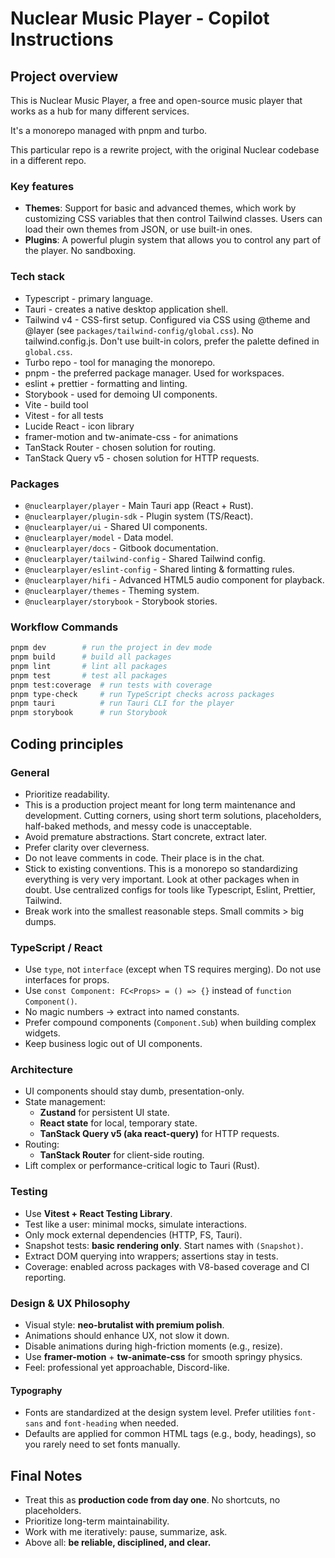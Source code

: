 # Nuclear Music Player - Copilot Instructions

## Project overview

This is Nuclear Music Player, a free and open-source music player that works as a hub for many different services.

It's a monorepo managed with pnpm and turbo.

This particular repo is a rewrite project, with the original Nuclear codebase in a different repo. 

### Key features

- **Themes**: Support for basic and advanced themes, which work by customizing CSS variables that then control Tailwind classes. Users can load their own themes from JSON, or use built-in ones.
- **Plugins**: A powerful plugin system that allows you to control any part of the player. No sandboxing.

### Tech stack

- Typescript - primary language.
- Tauri - creates a native desktop application shell.
- Tailwind v4 - CSS-first setup. Configured via CSS using @theme and @layer (see `packages/tailwind-config/global.css`). No tailwind.config.js. Don't use built-in colors, prefer the palette defined in `global.css`.
- Turbo repo - tool for managing the monorepo.
- pnpm - the preferred package manager. Used for workspaces.
- eslint + prettier - formatting and linting.
- Storybook - used for demoing UI components.
- Vite - build tool
- Vitest - for all tests
- Lucide React - icon library
- framer-motion and tw-animate-css - for animations
- TanStack Router - chosen solution for routing.
- TanStack Query v5 - chosen solution for HTTP requests.

### Packages
- `@nuclearplayer/player` - Main Tauri app (React + Rust).  
- `@nuclearplayer/plugin-sdk` - Plugin system (TS/React).  
- `@nuclearplayer/ui` - Shared UI components.  
- `@nuclearplayer/model` - Data model.
- `@nuclearplayer/docs` - Gitbook documentation.
- `@nuclearplayer/tailwind-config` - Shared Tailwind config.  
- `@nuclearplayer/eslint-config` - Shared linting & formatting rules.  
- `@nuclearplayer/hifi` - Advanced HTML5 audio component for playback.
- `@nuclearplayer/themes` - Theming system.
- `@nuclearplayer/storybook` - Storybook stories.

### Workflow Commands

```bash
pnpm dev        # run the project in dev mode
pnpm build      # build all packages
pnpm lint       # lint all packages
pnpm test       # test all packages
pnpm test:coverage  # run tests with coverage
pnpm type-check     # run TypeScript checks across packages
pnpm tauri          # run Tauri CLI for the player
pnpm storybook      # run Storybook
```

## Coding principles

### General

- Prioritize readability.
- This is a production project meant for long term maintenance and development. Cutting corners, using short term solutions, placeholders, half-baked methods, and messy code is unacceptable.
- Avoid premature abstractions. Start concrete, extract later.
- Prefer clarity over cleverness.
- Do not leave comments in code. Their place is in the chat.
- Stick to existing conventions. This is a monorepo so standardizing everything is very very important. Look at other packages when in doubt. Use centralized configs for tools like Typescript, Eslint, Prettier, Tailwind.
- Break work into the smallest reasonable steps. Small commits > big dumps.

### TypeScript / React
- Use `type`, not `interface` (except when TS requires merging). Do not use interfaces for props.
- Use `const Component: FC<Props> = () => {}` instead of `function Component()`.
- No magic numbers → extract into named constants.
- Prefer compound components (`Component.Sub`) when building complex widgets.
- Keep business logic out of UI components.

### Architecture
- UI components should stay dumb, presentation-only.
- State management:
  - **Zustand** for persistent UI state.  
  - **React state** for local, temporary state.
  - **TanStack Query v5 (aka react-query)** for HTTP requests.
- Routing:
  - **TanStack Router** for client-side routing.
- Lift complex or performance-critical logic to Tauri (Rust).

### Testing
- Use **Vitest + React Testing Library**.
- Test like a user: minimal mocks, simulate interactions.
- Only mock external dependencies (HTTP, FS, Tauri).
- Snapshot tests: **basic rendering only**. Start names with `(Snapshot)`.
- Extract DOM querying into wrappers; assertions stay in tests.
- Coverage: enabled across packages with V8-based coverage and CI reporting.

### Design & UX Philosophy

- Visual style: **neo-brutalist with premium polish**.
- Animations should enhance UX, not slow it down.
- Disable animations during high-friction moments (e.g., resize).
- Use **framer-motion** + **tw-animate-css** for smooth springy physics.
- Feel: professional yet approachable, Discord-like.

#### Typography

- Fonts are standardized at the design system level. Prefer utilities `font-sans` and `font-heading` when needed.
- Defaults are applied for common HTML tags (e.g., body, headings), so you rarely need to set fonts manually.

## Final Notes

- Treat this as **production code from day one**. No shortcuts, no placeholders.
- Prioritize long-term maintainability.
- Work with me iteratively: pause, summarize, ask.
- Above all: **be reliable, disciplined, and clear.**